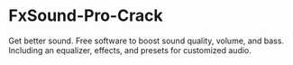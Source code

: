 # FxSound-Pro-Crack
Get better sound. Free software to boost sound quality, volume, and bass. Including an equalizer, effects, and presets for customized audio.
